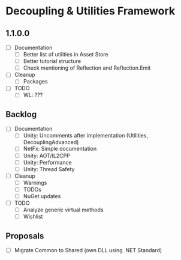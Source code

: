 # Decoupling & Utilities Framework

## 1.1.0.0

- [ ] Documentation
  - [ ] Better list of utilities in Asset Store
  - [ ] Better tutorial structure
  - [ ] Check mentioning of Reflection and Reflection.Emit
- [ ] Cleanup
  - [ ] Packages
- [ ] TODO
  - [ ] WL: ???

## Backlog

- [ ] Documentation
  - [ ] Unity: Uncomments after implementation (Utilities, DecouplingAdvanced)
  - [ ] NetFx: Simple documentation
  - [ ] Unity: AOT/IL2CPP
  - [ ] Unity: Performance
  - [ ] Unity: Thread Safety
- [ ] Cleanup
  - [ ] Warnings
  - [ ] TODOs
  - [ ] NuGet updates
- [ ] TODO
  - [ ] Analyze generic virtual methods
  - [ ] Wishlist

## Proposals

- [ ] Migrate Common to Shared (own DLL using .NET Standard)
